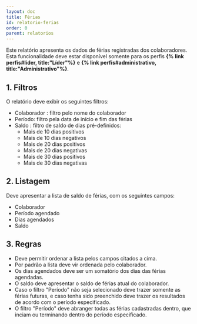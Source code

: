 ```yaml
---
layout: doc
title: Férias
id: relatorio-ferias
order: 0
parent: relatorios
---
```


Este relatório apresenta os dados de férias registradas dos colaboradores.
Esta funcionalidade deve estar disponível somente para os perfis **{% link perfis#lider, title:"Líder"%}** e **{% link perfis#administrativo, title:"Administrativo"%}**.

## 1. Filtros

O relatório deve exibir os seguintes filtros:

- Colaborador : filtro pelo nome do colaborador
- Período: filtro pela data de início e fim das férias
- Saldo : filtro de saldo de dias pré-definidos:
  - Mais de 10 dias positivos
  - Mais de 10 dias negativos
  - Mais de 20 dias positivos
  - Mais de 20 dias negativas
  - Mais de 30 dias positivos
  - Mais de 30 dias negativas

## 2. Listagem

Deve apresentar a lista de saldo de férias, com os seguintes campos:

- Colaborador
- Período agendado
- Dias agendados
- Saldo

## 3. Regras

- Deve permitir ordenar a lista pelos campos citados a cima.
- Por padrão a lista deve vir ordenada pelo colaborador.
- Os dias agendados deve ser um somatório dos dias das férias agendadas.
- O saldo deve apresentar o saldo de férias atual do colaborador.
- Caso o filtro "Período" não seja selecionado deve trazer somente as férias futuras, e caso tenha sido preenchido deve trazer os resultados de acordo com o período especificado.
- O filtro "Período" deve abranger todas as férias cadastradas dentro, que inciam ou terminando dentro do período especificado.
